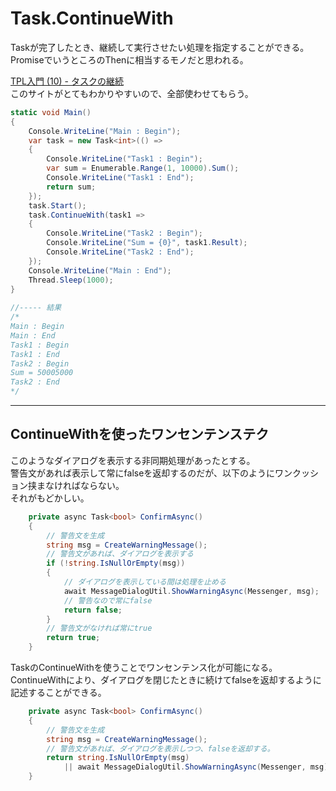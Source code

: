 # Task.ContinueWith

Taskが完了したとき、継続して実行させたい処理を指定することができる。  
PromiseでいうところのThenに相当するモノだと思われる。  

[TPL入門 (10) - タスクの継続](https://blog.xin9le.net/entry/2011/08/19/002113)  
このサイトがとてもわかりやすいので、全部使わせてもらう。  

``` C#
static void Main()
{
    Console.WriteLine("Main : Begin");
    var task = new Task<int>(() =>
    {
        Console.WriteLine("Task1 : Begin");
        var sum = Enumerable.Range(1, 10000).Sum();
        Console.WriteLine("Task1 : End");
        return sum;
    });
    task.Start();
    task.ContinueWith(task1 =>
    {
        Console.WriteLine("Task2 : Begin");
        Console.WriteLine("Sum = {0}", task1.Result);
        Console.WriteLine("Task2 : End");
    });
    Console.WriteLine("Main : End");
    Thread.Sleep(1000);
}
 
//----- 結果
/*
Main : Begin
Main : End
Task1 : Begin
Task1 : End
Task2 : Begin
Sum = 50005000
Task2 : End
*/
```

---

## ContinueWithを使ったワンセンテンステク

このようなダイアログを表示する非同期処理があったとする。  
警告文があれば表示して常にfalseを返却するのだが、以下のようにワンクッション挟まなければならない。  
それがもどかしい。  

``` C#
    private async Task<bool> ConfirmAsync()
    {
        // 警告文を生成
        string msg = CreateWarningMessage();
        // 警告文があれば、ダイアログを表示する
        if (!string.IsNullOrEmpty(msg))
        {
            // ダイアログを表示している間は処理を止める
            await MessageDialogUtil.ShowWarningAsync(Messenger, msg);
            // 警告なので常にfalse
            return false;
        }
        // 警告文がなければ常にtrue
        return true;
    }
```

TaskのContinueWithを使うことでワンセンテンス化が可能になる。  
ContinueWithにより、ダイアログを閉じたときに続けてfalseを返却するように記述することができる。  

``` C#
    private async Task<bool> ConfirmAsync()
    {
        // 警告文を生成
        string msg = CreateWarningMessage();
        // 警告文があれば、ダイアログを表示しつつ、falseを返却する。
        return string.IsNullOrEmpty(msg)
            || await MessageDialogUtil.ShowWarningAsync(Messenger, msg).ContinueWith(f => false);
    }
```